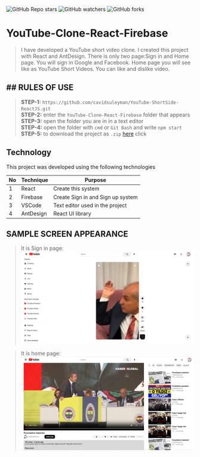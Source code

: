 ![GitHub Repo stars](https://img.shields.io/github/stars/cavidsuleyman/YouTube-ShortSide-ReactJS?style=for-the-badge)
![GitHub watchers](https://img.shields.io/github/watchers/cavidsuleyman/YouTube-ShortSide-ReactJS?style=for-the-badge)
![GitHub forks](https://img.shields.io/github/forks/cavidsuleyman/YouTube-ShortSide-ReactJS?style=for-the-badge)

# YouTube-Clone-React-Firebase

>I have developed a YouTube short video clone. I created this project with React and AntDesign. There is only two page:Sign in and Home page. You will sign in Google and Facebook. Home page you will see like as YouTube Short Videos. You can like and dislike video. 

## ## RULES OF USE

> **STEP-1:** `https://github.com/cavidsuleyman/YouTube-ShortSide-ReactJS.git` <br/>
> **STEP-2:**  enter the `YouTube-Clone-React-Firebase` folder that appears <br/>
> **STEP-3:**  open the folder you are in in a text editor <br/>
> **STEP-4:**  open the folder with `cmd` or `Git Bash` and write `npm start` <br/>
> **STEP-5:**  to download the project as `.zip`  [here](https://github.com/cavidsuleyman/YouTube-ShortSide-ReactJS/archive/refs/heads/master.zip) click <br/>


## Technology

This project was developed using the following technologies

| No | Technique | Purpose |
| - | ---------- | --------------------- |
| 1 | React | Create this system |
| 2 | Firebase | Create Sign in and Sign up system |
| 3 | VSCode | Text editor used in the project |
| 4 | AntDesign | React UI library |

## SAMPLE SCREEN APPEARANCE

>It is Sign in page:
![There was a screenshot here](./screen-1.png)

>It is home page:
![There was a screenshot here](./screen-2.png)

